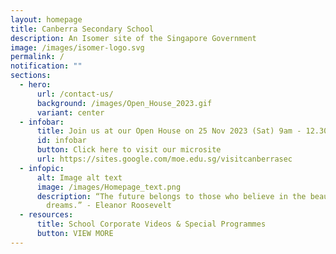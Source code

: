 ```yaml
---
layout: homepage
title: Canberra Secondary School
description: An Isomer site of the Singapore Government
image: /images/isomer-logo.svg
permalink: /
notification: ""
sections:
  - hero:
      url: /contact-us/
      background: /images/Open_House_2023.gif
      variant: center
  - infobar:
      title: Join us at our Open House on 25 Nov 2023 (Sat) 9am - 12.30pm
      id: infobar
      button: Click here to visit our microsite
      url: https://sites.google.com/moe.edu.sg/visitcanberrasec
  - infopic:
      alt: Image alt text
      image: /images/Homepage_text.png
      description: “The future belongs to those who believe in the beauty of their
        dreams.” - Eleanor Roosevelt
  - resources:
      title: School Corporate Videos & Special Programmes
      button: VIEW MORE
---
```

